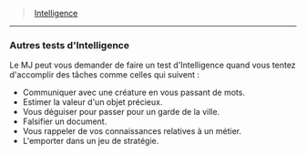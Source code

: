 ﻿---
!GenericItem
Name: Autres tests d'Intelligence
Id: abilities_intelligence_hd.md#autres-tests-dintelligence
ParentLink: abilities_intelligence_hd.md#intelligence
ParentName: Intelligence
NameLevel: 3
Attributes:
  Name: Autres tests d'Intelligence
  Markdown: >+
    ### <!--Name-->Autres tests d'Intelligence<!--/Name-->


    Le MJ peut vous demander de faire un test d'Intelligence quand vous tentez d'accomplir des tâches comme celles qui suivent :


    * Communiquer avec une créature en vous passant de mots.

    * Estimer la valeur d'un objet précieux.

    * Vous déguiser pour passer pour un garde de la ville.

    * Falsifier un document.

    * Vous rappeler de vos connaissances relatives à un métier.

    * L'emporter dans un jeu de stratégie.

AttributesDictionary: >+
  Name: Autres tests d'Intelligence

  Markdown: >+

    ### <!--Name-->Autres tests d'Intelligence<!--/Name-->





    Le MJ peut vous demander de faire un test d'Intelligence quand vous tentez d'accomplir des tâches comme celles qui suivent :





    * Communiquer avec une créature en vous passant de mots.



    * Estimer la valeur d'un objet précieux.



    * Vous déguiser pour passer pour un garde de la ville.



    * Falsifier un document.



    * Vous rappeler de vos connaissances relatives à un métier.



    * L'emporter dans un jeu de stratégie.



---
> [Intelligence](hd_abilities_intelligence.md)

---

### Autres tests d'Intelligence

Le MJ peut vous demander de faire un test d'Intelligence quand vous tentez d'accomplir des tâches comme celles qui suivent :

* Communiquer avec une créature en vous passant de mots.
* Estimer la valeur d'un objet précieux.
* Vous déguiser pour passer pour un garde de la ville.
* Falsifier un document.
* Vous rappeler de vos connaissances relatives à un métier.
* L'emporter dans un jeu de stratégie.

